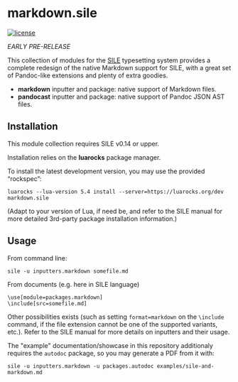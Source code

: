 # markdown.sile

[![license](https://img.shields.io/github/license/Omikhleia/markdown.sile)](LICENSE)

_EARLY PRE-RELEASE_

This collection of modules for the [SILE](https://github.com/sile-typesetter/sile) typesetting
system provides a complete redesign of the native Markdown support for SILE, with
a great set of Pandoc-like extensions and plenty of extra goodies.

- **markdown** inputter and package: native support of Markdown files.
- **pandocast** inputter and package: native support of Pandoc JSON AST files.

## Installation

This module collection requires SILE v0.14 or upper.

Installation relies on the **luarocks** package manager.

To install the latest development version, you may use the provided “rockspec”:

```
luarocks --lua-version 5.4 install --server=https://luarocks.org/dev markdown.sile
```

(Adapt to your version of Lua, if need be, and refer to the SILE manual for more
detailed 3rd-party package installation information.)

## Usage

From command line:

```
sile -u inputters.markdown somefile.md
```

From documents (e.g. here in SILE language)

```
\use[module=packages.markdown]
\include[src=somefile.md]
```

Other possibilities exists (such as setting `format=markdown` on the `\include` command, if the file extension
cannot be one of the supported variants, etc.). Refer to the SILE manual for more details on inputters and their
usage.

The "example" documentation/showcase in this repository additionaly requires the `autodoc` package, so you may
generate a PDF from it with:

```
sile -u inputters.markdown -u packages.autodoc examples/sile-and-markdown.md
```
